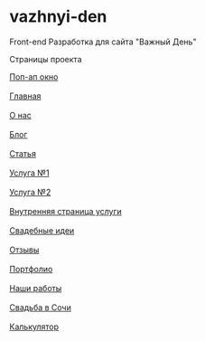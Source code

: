 # vazhnyi-den
 Front-end Разработка для сайта "Важный День"



Страницы проекта

<a href="https://vazhnyi-den.vercel.app/popup.html">
  Поп-ап окно
</a>
<br>
<br>
<a href="https://vazhnyi-den.vercel.app/">
  Главная
</a>
<br>
<br>
<a href="https://vazhnyi-den.vercel.app/about.html">
    О нас
</a>
<br>
<br>
<a href="https://vazhnyi-den.vercel.app/blog.html">
    Блог
</a>
<br>
<br>
<a href="https://vazhnyi-den.vercel.app/article.html">
    Статья
</a>
<br>
<br>
<a href="https://vazhnyi-den.vercel.app/services.html">
    Услуга №1
</a>
<br>
<br>
<a href="https://vazhnyi-den.vercel.app/services-2.html">
    Услуга №2
</a>
<br>
<br>
<a href="https://vazhnyi-den.vercel.app/decorate.html">
    Внутренняя страница услуги
</a>
<br>
<br>
<a href="https://vazhnyi-den.vercel.app/ideas.html">
    Свадебные идеи
</a>
<br>
<br>
<a href="https://vazhnyi-den.vercel.app/reviews.html">
    Отзывы
</a>
<br>
<br>
<a href="https://vazhnyi-den.vercel.app/portfolio.html">
    Портфолио
</a>
<br>
<br>
<a href="https://vazhnyi-den.vercel.app/works.html">
    Наши работы
</a>
<br>
<br>
<a href="https://vazhnyi-den.vercel.app/wedding-sochi.html">
    Свадьба в Сочи
</a>
<br>
<br>
<a href="https://vazhnyi-den.vercel.app/calculator.html">
    Калькулятор
</a>